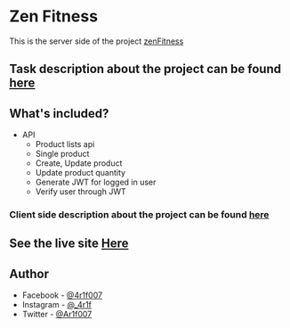 # Zen Fitness

This is the server side of the project [zenFitness](https://zenfitness-46154.web.app/)

## Task description about the project can be found [here](https://github.com/ProgrammingHeroWC4/warehouse-management-client-side-Ar1f007/blob/main/task_description.md)

## What's included?

- API
  - Product lists api
  - Single product
  - Create, Update product
  - Update product quantity
  - Generate JWT for logged in user
  - Verify user through JWT

### Client side description about the project can be found [here](https://github.com/ProgrammingHeroWC4/warehouse-management-client-side-Ar1f007)

## See the live site [Here](https://zenfitness-46154.web.app/)

## Author

- Facebook - [@4r1f007](https://www.facebook.com/4r1f007/)
- Instagram - [@\_4r1f](https://www.instagram.com/_4r1f)
- Twitter - [@Ar1f007](https://twitter.com/Ariif_007)
